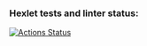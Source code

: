 ### Hexlet tests and linter status:
[![Actions Status](https://github.com/vikariabova/qa-auto-engineer-javascript-project-44/actions/workflows/hexlet-check.yml/badge.svg)](https://github.com/vikariabova/qa-auto-engineer-javascript-project-44/actions)